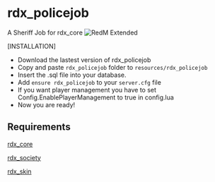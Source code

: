 # rdx_policejob
A Sheriff Job for rdx_core
![RedM Extended](https://cdn.discordapp.com/attachments/842208552927100938/882606015185584148/medico.png)

[INSTALLATION]

* Download the lastest version of rdx_policejob
* Copy and paste ```rdx_policejob``` folder to ```resources/rdx_policejob```
* Insert the .sql file into your database.
* Add ```ensure rdx_policejob``` to your ```server.cfg``` file
* If you want player management you have to set Config.EnablePlayerManagement to true in config.lua
* Now you are ready!

## Requirements

[rdx_core](https://github.com/Redm-Extended-PT/rdx_core)

[rdx_society](https://github.com/Redm-Extended-PT/rdx_society)

[rdx_skin](https://github.com/Redm-Extended-PT/rdx_skin)
